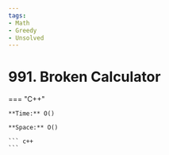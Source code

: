 ```yaml
---
tags:
- Math
- Greedy
- Unsolved
---
```



# 991. Broken Calculator

=== "C++"

    **Time:** O()

    **Space:** O()

    ``` c++
    ```